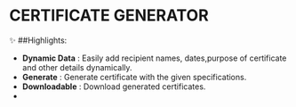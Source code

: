 # **CERTIFICATE GENERATOR**

✨ ##Highlights:
- **Dynamic Data** : Easily add recipient names, dates,purpose of certificate and other details dynamically.
- **Generate** : Generate certificate with the given specifications.
- **Downloadable** : Download generated certificates.
- 
 

